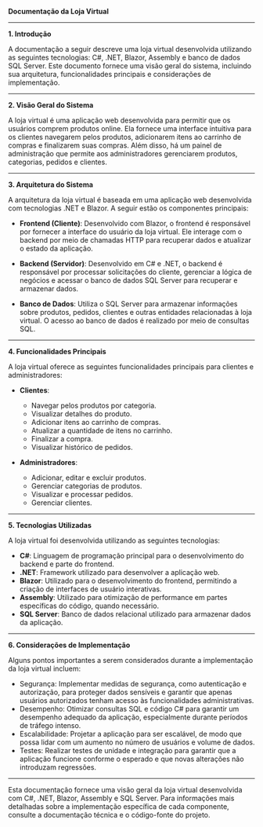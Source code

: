 **Documentação da Loja Virtual**

---

**1. Introdução**

A documentação a seguir descreve uma loja virtual desenvolvida utilizando as seguintes tecnologias: C#, .NET, Blazor, Assembly e banco de dados SQL Server. Este documento fornece uma visão geral do sistema, incluindo sua arquitetura, funcionalidades principais e considerações de implementação.

---

**2. Visão Geral do Sistema**

A loja virtual é uma aplicação web desenvolvida para permitir que os usuários comprem produtos online. Ela fornece uma interface intuitiva para os clientes navegarem pelos produtos, adicionarem itens ao carrinho de compras e finalizarem suas compras. Além disso, há um painel de administração que permite aos administradores gerenciarem produtos, categorias, pedidos e clientes.

---

**3. Arquitetura do Sistema**

A arquitetura da loja virtual é baseada em uma aplicação web desenvolvida com tecnologias .NET e Blazor. A seguir estão os componentes principais:

- **Frontend (Cliente)**: Desenvolvido com Blazor, o frontend é responsável por fornecer a interface do usuário da loja virtual. Ele interage com o backend por meio de chamadas HTTP para recuperar dados e atualizar o estado da aplicação.

- **Backend (Servidor)**: Desenvolvido em C# e .NET, o backend é responsável por processar solicitações do cliente, gerenciar a lógica de negócios e acessar o banco de dados SQL Server para recuperar e armazenar dados.

- **Banco de Dados**: Utiliza o SQL Server para armazenar informações sobre produtos, pedidos, clientes e outras entidades relacionadas à loja virtual. O acesso ao banco de dados é realizado por meio de consultas SQL.

---

**4. Funcionalidades Principais**

A loja virtual oferece as seguintes funcionalidades principais para clientes e administradores:

- **Clientes**:
  - Navegar pelos produtos por categoria.
  - Visualizar detalhes do produto.
  - Adicionar itens ao carrinho de compras.
  - Atualizar a quantidade de itens no carrinho.
  - Finalizar a compra.
  - Visualizar histórico de pedidos.

- **Administradores**:
  - Adicionar, editar e excluir produtos.
  - Gerenciar categorias de produtos.
  - Visualizar e processar pedidos.
  - Gerenciar clientes.

---

**5. Tecnologias Utilizadas**

A loja virtual foi desenvolvida utilizando as seguintes tecnologias:

- **C#**: Linguagem de programação principal para o desenvolvimento do backend e parte do frontend.
- **.NET**: Framework utilizado para desenvolver a aplicação web.
- **Blazor**: Utilizado para o desenvolvimento do frontend, permitindo a criação de interfaces de usuário interativas.
- **Assembly**: Utilizado para otimização de performance em partes específicas do código, quando necessário.
- **SQL Server**: Banco de dados relacional utilizado para armazenar dados da aplicação.

---

**6. Considerações de Implementação**

Alguns pontos importantes a serem considerados durante a implementação da loja virtual incluem:

- Segurança: Implementar medidas de segurança, como autenticação e autorização, para proteger dados sensíveis e garantir que apenas usuários autorizados tenham acesso às funcionalidades administrativas.
- Desempenho: Otimizar consultas SQL e código C# para garantir um desempenho adequado da aplicação, especialmente durante períodos de tráfego intenso.
- Escalabilidade: Projetar a aplicação para ser escalável, de modo que possa lidar com um aumento no número de usuários e volume de dados.
- Testes: Realizar testes de unidade e integração para garantir que a aplicação funcione conforme o esperado e que novas alterações não introduzam regressões.

---

Esta documentação fornece uma visão geral da loja virtual desenvolvida com C#, .NET, Blazor, Assembly e SQL Server. Para informações mais detalhadas sobre a implementação específica de cada componente, consulte a documentação técnica e o código-fonte do projeto.
